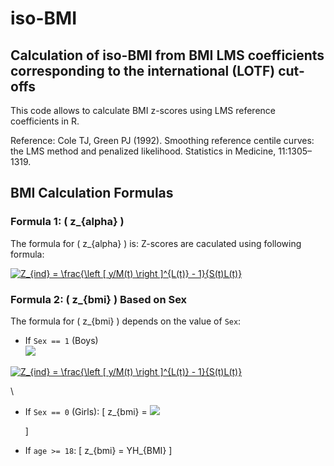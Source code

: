 # iso-BMI



## Calculation of iso-BMI from BMI LMS coefficients corresponding to the international (LOTF) cut-offs

This code allows to calculate BMI z-scores using LMS reference coefficients in R. 

Reference:
Cole TJ, Green PJ (1992). Smoothing reference centile curves: the LMS method and penalized likelihood. Statistics in Medicine, 11:1305–1319.


## BMI Calculation Formulas

### Formula 1: \( z_{alpha} \)
The formula for \( z_{alpha} \) is:
Z-scores are caculated using following formula: 


<a href="https://www.codecogs.com/eqnedit.php?latex=Z_{ind}&space;=&space;\frac{\left&space;[&space;y/M(t)&space;\right&space;]^{L(t)}&space;-&space;1}{S(t)L(t)}" target="_blank"><img src="https://latex.codecogs.com/gif.latex?Z_{ind}&space;=&space;\frac{\left&space;[&space;y/M(t)&space;\right&space;]^{L(t)}&space;-&space;1}{S(t)L(t)}" title="Z_{ind} = \frac{\left [ y/M(t) \right ]^{L(t)} - 1}{S(t)L(t)}" /></a>

### Formula 2: \( z_{bmi} \) Based on Sex
The formula for \( z_{bmi} \) depends on the value of `Sex`:

- If `Sex == 1` (Boys)
  \
<a href="https://latex.codecogs.com/svg.image?Z_{BMI}=20.759\times\left(1&plus;\left(-1.487\right)\times&space;Z_{BMI}\right)^{\left(1/-1.487\right)}"><img src="https://latex.codecogs.com/svg.image?Z_{BMI}=20.759\times\left(1&plus;\left(-1.487\right)\times&space;Z_{BMI}\right)^{\left(1/-1.487\right)}" /></a>


 
<a href="https://www.codecogs.com/eqnedit.php?latex=Z_{BMI}&space;=&space;\frac{\left&space;[&space;y/M(t)&space;\right&space;]^{L(t)}&space;-&space;1}{S(t)L(t)}" target="_blank"><img src="https://latex.codecogs.com/gif.latex?Z_{BMI}&space;=&space;\frac{\left&space;[&space;y/M(t)&space;\right&space;]^{L(t)}&space;-&space;1}{S(t)L(t)}" title="Z_{ind} = \frac{\left [ y/M(t) \right ]^{L(t)} - 1}{S(t)L(t)}" /></a>




  \

- If `Sex == 0` (Girls):
  \[
  z_{bmi} = 
<a href="https://latex.codecogs.com/svg.image?20.759\times\left(1&plus;\left(-1.487\right)\times&space;Z_{BMI}\right)^{\left(1/-1.487\right)}" target="_blank"><img src="https://latex.codecogs.com/svg.image?20.759\times\left(1&plus;\left(-1.487\right)\times&space;Z_{BMI}\right)^{\left(1/-1.487\right)}" /></a>

  \]

- If `age >= 18`:
  \[
  z_{bmi} = YH_{BMI}
  \]
